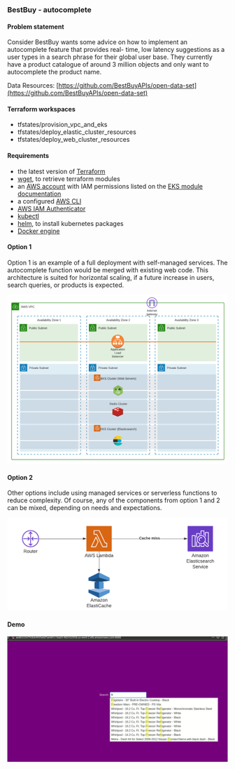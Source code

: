 ### BestBuy - autocomplete

#### Problem statement

Consider BestBuy wants some advice on how to implement an autocomplete feature that provides real-
time, low latency suggestions as a user types in a search phrase for their global user base. They currently
have a product catalogue of around 3 million objects and only want to autocomplete the product name.

Data Resources: [https://github.com/BestBuyAPIs/open-data-set](https://github.com/BestBuyAPIs/open-data-set)

#### Terraform workspaces
- tfstates/provision_vpc_and_eks
- tfstates/deploy_elastic_cluster_resources
- tfstates/deploy_web_cluster_resources

#### Requirements
- the latest version of [Terraform](https://www.terraform.io/)
- [wget](https://www.gnu.org/software/wget/), to retrieve terraform modules
- an [AWS account](https://portal.aws.amazon.com/billing/signup?nc2=h_ct&src=default&redirect_url=https%3A%2F%2Faws.amazon.com%2Fregistration-confirmation#/start) with IAM permissions listed on the [EKS module documentation](https://github.com/terraform-aws-modules/terraform-aws-eks/blob/master/docs/iam-permissions.md)
- a configured [AWS CLI](https://docs.aws.amazon.com/cli/latest/userguide/install-cliv2.html)
- [AWS IAM Authenticator](https://docs.aws.amazon.com/eks/latest/userguide/install-aws-iam-authenticator.html)
- [kubectl](https://kubernetes.io/docs/tasks/tools/install-kubectl/)
- [helm](https://helm.sh/), to install kubernetes packages
- [Docker engine](https://docs.docker.com/get-docker/)

#### Option 1

Option 1 is an example of a full deployment with self-managed services. The autocomplete function would be merged with existing web code. This architecture is suited for horizontal scaling, if a future increase in users, search queries, or products is expected.

![arch1](images/bestbuy-arch1.png)

#### Option 2

Other options include using managed services or serverless functions to reduce complexity. Of course, any of the components from option 1 and 2 can be mixed, depending on needs and expectations.

![arch2](images/bestbuy-arch2.png)

#### Demo

![demo](images/cloud.gif)
